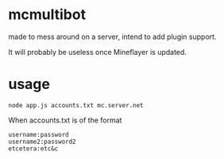 mcmultibot
==========

made to mess around on a server, intend to add plugin support.

It will probably be useless once Mineflayer is updated.

usage
======

`node app.js accounts.txt mc.server.net`

When accounts.txt is of the format

```
username:password
username2:password2
etcetera:etc&c
```
